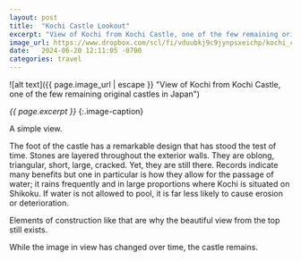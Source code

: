 ```yaml
---
layout: post
title:  "Kochi Castle Lookout"
excerpt: "View of Kochi from Kochi Castle, one of the few remaining original castles in Japan"
image_url: https://www.dropbox.com/scl/fi/vduubkj9c9jynpsxeichp/kochi_castle_lookout.jpg?rlkey=70fjo1t33tkmvvlwex1b4cifk&st=0onob16y&raw=1
date:   2024-06-20 12:11:05 -0700
categories: travel
---
```


![alt text]({{ page.image_url | escape }} "View of Kochi from Kochi Castle, one of the few remaining original castles in Japan")

*{{ page.excerpt }}*
{:.image-caption}

A simple view.

The foot of the castle has a remarkable design that has stood the test of time. Stones are layered throughout the exterior walls. They are oblong, triangular, short, large, cracked. Yet, they are still there. Records indicate many benefits but one in particular is how they allow for the passage of water; it rains frequently and in large proportions where Kochi is situated on Shikoku. If water is not allowed to pool, it is far less likely to cause erosion or deterioration. 

Elements of construction like that are why the beautiful view from the top still exists.

While the image in view has changed over time, the castle remains.